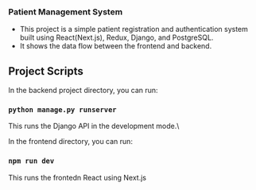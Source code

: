 ### Patient Management System

- This project is a simple patient registration and authentication system built using React(Next.js), Redux, Django, and PostgreSQL.
- It shows the data flow between the frontend and backend.


## Project Scripts

In the backend project directory, you can run:
### `python manage.py runserver`
This runs the Django API in the development mode.\

In the frontend directory, you can run:
### `npm run dev`
This runs the frontedn React using Next.js

